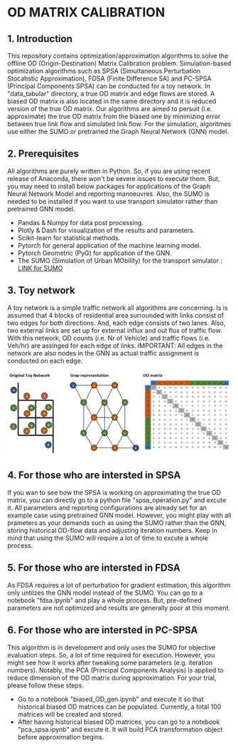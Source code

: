 # OD MATRIX CALIBRATION

## 1. Introduction
This repository contains optimization/approximation algorithms to solve the offline OD (Origin-Destination) Matrix Calibration problem. Simulation-based optimization algorithms such as SPSA (Simultaneous Perturbation Stocahstic Approximation), FDSA (Finite Difference SA) and PC-SPSA (Principal Components SPSA) can be conducted for a toy network. In "data_tabular" directory, a true OD matrix and edge flows are stored. A biased OD matrix is also located in the same directory and it is reduced version of the true OD matrix. Our algorithms are aimed to persuit (i.e. approximate) the true OD matrix from the biased one by minimizing error between true link flow and simulated link flow. For the simulation, algoritmes use either the SUMO or pretrained the Graph Neural Network (GNN) model.

## 2. Prerequisites
All algorithms are purely written in Python. So, if you are using recent release of Anaconda, there won't be severe issues to execute them. But, you may need to install below packages for applications of the Graph Neural Network Model and reporting manoeuvres. Also, the SUMO is needed to be installed if you want to use transport simulator rather than pretrained GNN model.</br>
+ Pandas & Numpy for data post processing.
+ Plotly & Dash for visualization of the results and parameters.
+ Scikit-learn for statistical methods.
+ Pytorch for general application of the machine learning model.
+ Pytorch Geometric (PyG) for application of the GNN.
+ The SUMO (Simulation of Urban MObility) for the transport simulator : <a href= "https://sumo.dlr.de/docs/index.html"> LINK for SUMO </a>

## 3. Toy network
A toy network is a simple traffic network all algorithms are concerning. Is is assumed that 4 blocks of residential area surrounded with links consist of two edges for both directions. And, each edge consists of two lanes. Also, two external links are set up for external influx and out flux of traffic flow. With this network, OD counts (i.e. Nr of Vehicle) and traffic flows (i.e. Veh/hr) are assinged for each edge of links. IMPORTANT: All edges in the network are also nodes in the GNN as actual traffic assignment is conducted on each edge.</br>

<p align="center"><img src="https://github.com/hosig0204/OD_Matrix_Calibration/blob/master/static/images/toyNetworkODMatrix.jpg" width="800"></p>

## 4. For those who are intersted in SPSA
If you wan to see how the SPSA is working on approximating the true OD matrix, you can directly go to a python file "spsa_operation.py" and excute it. All parameters and reporting configurations are already set for an example case using pretrained GNN model. However, you might play with all prameters as your demands such as using the SUMO rather than the GNN, storing historical OD-flow data and adjusting iteration numbers. Keep in mind that using the SUMO will require a lot of time to excute a whole process.

## 5. For those who are intersted in FDSA
As FDSA requires a lot of perturbation for gradient estimation, this algorithm only untilzes the GNN model instead of the SUMO. You can go to a notebook "fdsa.ipynb" and play a whole process. But, pre-defined parameters are not optimized and results are generally poor at this moment. 

## 6. For those who are intersted in PC-SPSA
This algorithm is in development and only uses the SUMO for objective evaluation steps. So, a lot of time required for execution. However, you might see how it works after tweaking some parameters (e.g. iteration numbers). Notably, the PCA (Principal Components Analysis) is applied to reduce dimension of the OD matrix during approximation. For your trial, please follow these steps.
+ Go to a notebook "biased_OD_gen.ipynb" and execute it so that historical biased OD matrices can be populated. Currently, a total 100 matrices will be created and stored.
+ After having historical biased OD matrices, you can go to a notebook "pca_spsa.ipynb" and excute it. It will build PCA transformation object before approximation begins.